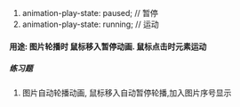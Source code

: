 1. animation-play-state: paused; // 暂停
2. animation-play-state: running; // 运动
#### 用途: 图片轮播时 鼠标移入暂停动画. 鼠标点击时元素运动


##### 练习题
1. 图片自动轮播动画, 鼠标移入自动暂停轮播,加入图片序号显示